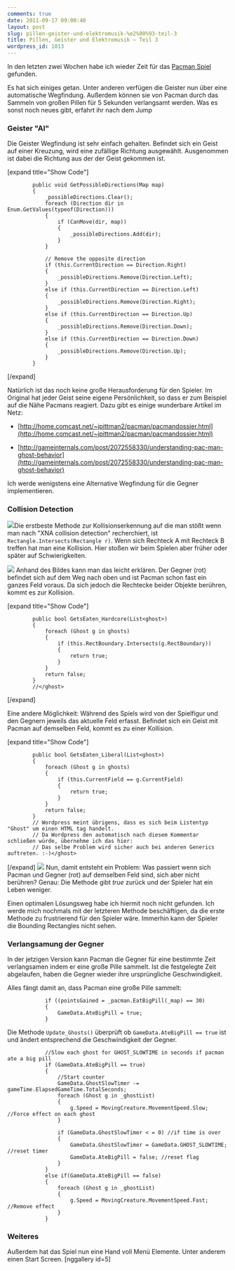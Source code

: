 ```yaml
---
comments: true
date: 2011-09-17 09:00:40
layout: post
slug: pillen-geister-und-elektromusik-%e2%80%93-teil-3
title: Pillen, Geister und Elektromusik – Teil 3
wordpress_id: 1013
---
```


In den letzten zwei Wochen habe ich wieder Zeit für das [Pacman Spiel](http://blog.phansch.de/2010/12/pillen-geister-und-elektromusik-teil-2/) gefunden.

Es hat sich einiges getan. Unter anderen verfügen die Geister nun über eine automatische Wegfindung. Außerdem können sie von Pacman durch das Sammeln von großen Pillen für 5 Sekunden verlangsamt werden. Was es sonst noch neues gibt, erfahrt ihr nach dem Jump



### Geister "AI"


Die Geister Wegfindung ist sehr einfach gehalten.
Befindet sich ein Geist auf einer Kreuzung, wird eine zufällige Richtung ausgewählt. Ausgenommen ist dabei die Richtung aus der der Geist gekommen ist.

[expand title="Show Code"]

    
            public void GetPossibleDirections(Map map)
            {
                _possibleDirections.Clear();
                foreach (Direction dir in Enum.GetValues(typeof(Direction)))
                {
                    if (CanMove(dir, map))
                    {
                        _possibleDirections.Add(dir);
                    }
                }
    
                // Remove the opposite direction
                if (this.CurrentDirection == Direction.Right)
                {
                    _possibleDirections.Remove(Direction.Left);
                }
                else if (this.CurrentDirection == Direction.Left)
                {
                    _possibleDirections.Remove(Direction.Right);
                }
                else if (this.CurrentDirection == Direction.Up)
                {
                    _possibleDirections.Remove(Direction.Down);
                }
                else if (this.CurrentDirection == Direction.Down)
                {
                    _possibleDirections.Remove(Direction.Up);
                }
            }


[/expand]

Natürlich ist das noch keine große Herausforderung für den Spieler. Im Original hat jeder Geist seine eigene Persönlichkeit, so dass er zum Beispiel auf die Nähe Pacmans reagiert. 
Dazu gibt es einige wunderbare Artikel im Netz:



	
  * [http://home.comcast.net/~jpittman2/pacman/pacmandossier.html](http://home.comcast.net/~jpittman2/pacman/pacmandossier.html)

	
  * [http://gameinternals.com/post/2072558330/understanding-pac-man-ghost-behavior](http://gameinternals.com/post/2072558330/understanding-pac-man-ghost-behavior)




Ich werde wenigstens eine Alternative Wegfindung für die Gegner implementieren. 



### Collision Detection



![](http://wpimages.phansch.de/2011/09/collisionDetection_1.jpg)Die erstbeste Methode zur Kollisionserkennung auf die man stößt wenn man nach "XNA collision detection" recherchiert, ist `Rectangle.Intersects(Rectangle r)`. Wenn sich Rechteck A mit Rechteck B treffen hat man eine Kollision. Hier stoßen wir beim Spielen aber früher oder später auf Schwierigkeiten.

![](http://wpimages.phansch.de/2011/09/collisionDetection_2.jpg) Anhand des Bildes kann man das leicht erklären. Der Gegner (rot) befindet sich auf dem Weg nach oben und ist Pacman schon fast ein ganzes Feld voraus. Da sich jedoch die Rechtecke beider Objekte berühren, kommt es zur Kollision.

[expand title="Show Code"]

    
            public bool GetsEaten_Hardcore(List<ghost>)
            {
                foreach (Ghost g in ghosts)
                {
                    if (this.RectBoundary.Intersects(g.RectBoundary))
                    {
                        return true;
                    }
                }
                return false;
            }
            //</ghost>


[/expand]

Eine andere Möglichkeit: Während des Spiels wird von der Spielfigur und den Gegnern jeweils das aktuelle Feld erfasst. Befindet sich ein Geist mit Pacman auf demselben Feld, kommt es zu einer Kollision.

[expand title="Show Code"]

    
            public bool GetsEaten_Liberal(List<ghost>)
            {
                foreach (Ghost g in ghosts)
                {
                    if (this.CurrentField == g.CurrentField)
                    {
                        return true;
                    }
                }
                return false;
            }
            // Wordpress meint übrigens, dass es sich beim Listentyp "Ghost" um einen HTML tag handelt. 
            // Da Wordpress den automatisch nach diesem Kommentar schließen würde, übernehme ich das hier: 
            // Das selbe Problem wird sicher auch bei anderen Generics auftreten. :-)</ghost>


[/expand]
![](http://wpimages.phansch.de/2011/09/collisionDetection_3.jpg)
Nun, damit entsteht ein Problem: Was passiert wenn sich Pacman und Gegner (rot) auf demselben Feld sind, sich aber nicht berühren? Genau: Die Methode gibt _true_ zurück und der Spieler hat ein Leben weniger.

Einen optimalen Lösungsweg habe ich hiermit noch nicht gefunden. Ich werde mich nochmals mit der letzteren Methode beschäftigen, da die erste Methode zu frustrierend für den Spieler wäre. Immerhin kann der Spieler die Bounding Rectangles nicht sehen.



### Verlangsamung der Gegner


In der jetzigen Version kann Pacman die Gegner für eine bestimmte Zeit verlangsamen indem er eine große Pille sammelt. Ist die festgelegte Zeit abgelaufen, haben die Gegner wieder ihre ursprüngliche Geschwindigkeit.

Alles fängt damit an, dass Pacman eine große Pille sammelt:

    
                if ((pointsGained = _pacman.EatBigPill(_map) == 30)
                {
                    GameData.AteBigPill = true;
                }



Die Methode `Update_Ghosts()` überprüft ob `GameData.AteBigPill == true` ist und ändert entsprechend die Geschwindigkeit der Gegner.

    
                //Slow each ghost for GHOST_SLOWTIME in seconds if pacman ate a big pill
                if (GameData.AteBigPill == true)
                {
                    //Start counter
                    GameData.GhostSlowTimer -= gameTime.ElapsedGameTime.TotalSeconds;
                    foreach (Ghost g in _ghostList)
                    {
                        g.Speed = MovingCreature.MovementSpeed.Slow; //Force effect on each ghost
                    }
    
                    if (GameData.GhostSlowTimer < = 0) //if time is over
                    {
                        GameData.GhostSlowTimer = GameData.GHOST_SLOWTIME; //reset timer
                        GameData.AteBigPill = false; //reset flag
                    }
                }
                else if(GameData.AteBigPill == false)
                {
                    foreach (Ghost g in _ghostList)
                    {
                        g.Speed = MovingCreature.MovementSpeed.Fast; //Remove effect
                    }
                }




### Weiteres


Außerdem hat das Spiel nun eine Hand voll Menü Elemente. Unter anderem einen Start Screen.
[nggallery id=5]
